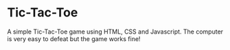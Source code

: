 # Tic-Tac-Toe

A simple Tic-Tac-Toe game using HTML, CSS and Javascript.
The computer is very easy to defeat but the game works fine!
